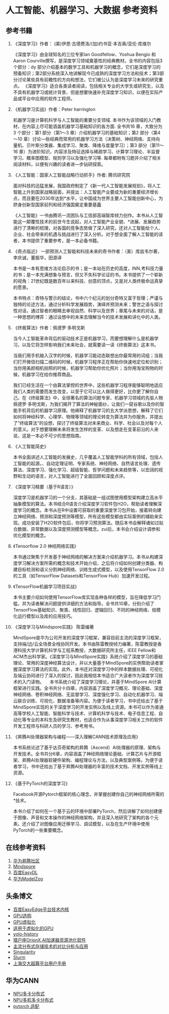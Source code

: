# 人工智能、机器学习、大数据 参考资料

## 参考书籍

1. 《深度学习》作者： (美)伊恩·古德费洛/(加)约书亚·本吉奥/亚伦·库维尔

    《深度学习》由全球知名的三位专家Ian Goodfellow、Yoshua Bengio 和Aaron Courville撰写，是深度学习领域奠基性的经典教材。全书的内容包括3个部分：dy 部分介绍基本的数学工具和机器学习的概念，它们是深度学习的预备知识；第2部分系统深入地讲解现今已成熟的深度学习方法和技术；第3部分讨论某些具有前瞻性的方向和想法，它们被公认为是深度学习未来的研究重点。 《深度学习》适合各类读者阅读，包括相关专业的大学生或研究生，以及不具有机器学习或统计背景、但是想要快速补充深度学习知识，以便在实际产品或平台中应用的软件工程师。

2. 《机器学习实战》作者：Peter harrington

    机器学习是计算机科学与人工智能的重要分支领域. 本书作为该领域的入门教材，在内容上尽可能涵盖机器学习基础知识的各方面. 全书共16 章，大致分为3 个部分：第1 部分（第1～3 章）介绍机器学习的基础知识；第2 部分（第4～10 章）讨论—些经典而常用的机器学习方法（决策树、神经网络、支持向量机、贝叶斯分类器、集成学习、聚类、降维与度量学习）；第3 部分（第11～16 章）为进阶知识，内容涉及特征选择与稀疏学习、计算学习理论、半监督学习、概率图模型、规则学习以及强化学习等. 每章都附有习题并介绍了相关阅读材料，以便有兴趣的读者进—步钻研探索。

3. 《人工智能：国家人工智能战略行动抓手》作者: 腾讯研究院

    面对科技的迅猛发展，我国政府制定了《新一代人工智能发展规划》，将人工智能上升到国家战略层面，并提出：人工智能产业要成为新的重要经济增长点，而且要在2030年达到*水平，让中国成为世界主要人工智能创新中心，为跻身创新型国家前列和经济强国奠定重要基矗

    《人工智能》一书由腾讯一流团队与工信部高端智库倾力创作。本书从人工智能这一颠覆性技术的前世今生说起，对人工智能产业全貌、*进展、发展趋势进行了清晰的梳理，对各国的竞争态势做了深入研究，还对人工智能给个人、企业、社会带来的机遇与挑战进行了深入分析。对于想全面了解人工智能的读者，本书提供了重要参考，是一本必备书籍。

4. 《奇点临近》 一部预测人工智能和科技未来的奇书作者：（美）库兹韦尔著，李庆诚，董振华，田源译

    本书是一本有思维方法论启示的书；是一本站在历史的高度，INN,考科技力量的书；是一本充满想象与预言，但又不失科学论证的书。本书提供了一个崭新的视角：21世纪既是数百年以来科技、创意的顶点，又是对人类终极命运真挚的愿景。

    本书特点：奇特与警示的结论，书中六个纪元的划分奇特又富于哲理；严谨与独特的论述方法，通过分析科学发展趋势，演绎并预测未来；警世之语与探讨性对话，通过智者的眼睛去审视自然、科学以及世界；章尾与未来的对话，是一种思想的博弈：通过设想中的未来去理解当今的技术发展和讲化中的人类。


5. 《终极算法》作者：佩德罗·多明戈斯

    当今人工智能革命背后的驱动技术正是机器学习，而要想理解什么是机器学习，以及它将怎样影响我们未来社会，就需要读一读《终极算法》这本书。

    当我们用手机输入汉字的时候，机器学习能动态联想出你最常用的词组；当我们打开微信扫描二维码的时候，机器学习程序正在帮助你快速地定位和识别；当你用美颜相机拍照的时候，机器学习帮助你优化照片；当你用淘宝购物的时候，机器学习在给你推荐商品。

    我们已经生活在一个由算法掌控的世界中，这些机器学习程序能够聪明地适应我们人类的需要而发生改变，以至于它可以比人做得更好，比你更了解你自己。在《终级算法》中，全球著名的算法问题专家、机器学习领域的先驱人物佩德罗·多明戈斯，为我们揭开了算法的神秘面纱，让我们一窥谷歌以及你的智能手机背后的机器学习原理。他阐释了机器学习的五大学派思想，解释了它们如何将神经科学、心理学、物理等领域的理论转变为算法并为你服务，并提出了“终级算法”的设想，探讨了终级算法对未来商业、科学、社会以及对每个人的意义。对于想要理解未来将发生怎样的变革、以及想走在变革前沿的人来说，这是一本必不可少的思想指南。

6. 《人工智能简史》 

    本书全面讲述人工智能的发展史，几乎覆盖人工智能学科的所有领域，包括人工智能的起源。、自动定理证明、专家系统、神经网络、自然语言处理、遗传算法、深度学习、强化学习、超级智能、哲学问题和未来趋势等，以宏阔的视野和生动的语言，对人工智能进行了全面回顾和深度点评。

7. 《深度学习精要（基于R语言）》

    深度学习是机器学习的一个分支，其基础是一组试图使用模型架构建立高水平抽象模型的算法。本书结合R语言介绍深度学习软件包H2O，帮助读者理解深度学习的概念。本书从在R中设置可获取的重要深度学习包开始，接着转向建立神经网络、预测和深度预测等模型，所有这些模型都由实际案例的辅助来实现。成功安装了H2O软件包后，你将学习预测算法。随后本书会解释诸如过拟合数据、异常数据以及深度预测模型等概念。zui后，本书会介绍设计调参和优化模型的概念。

8. 《Tensorflow 2.0 神经网络实践》

    本书通过聚焦于开发基于神经网络的解决方案来介绍机器学习。本书从构建深度学习解决方案所需的概念和技术开始介绍，之后将介绍如何创建分类器、构建目标检测和语义分割神经网络、训练生成式模型，以及使用TensorFlow 2.0的工具（如TensorFlow Datasets和TensorFlow Hub）加速开发过程。

9. 《TensorFlow机器学习项目实战》
 
    本书主要介绍如何使用TensorFlow库实现各种各样的模型，旨在降低学习门槛，并为读者解决问题提供详细的方法和指导。全书共10章，分别介绍了TensorFlow基础知识、聚类、线性回归、逻辑回归、不同的神经网络、规模化运行模型以及库的应用技巧。

10. 《深度学习与Mindspore实践》 陈雷编著 

    MindSpore是华为公司开发的深度学习框架，兼容目前主流的深度学习框架，支持端/边/云全场景全栈协同开发。本书由陈雷教授倾力编著，陈雷教授是香港科技大学计算机科学与工程系教授，大数据研究所主任，IEEE Fellow和ACM杰出科学家。《深度学习与MindSpore实践》系统介绍了深度学习的基础理论、常用的深度神经算法设计，并以大量基于MindSpore的实例帮助读者掌握深度学习算法的实现。此外，本书还对深度学习中的样本数据处理、可视化及端云协同进行了深入的探讨，因此我相信本书适合广大读者作为深度学习技术的入门读物。
    　本书系统介绍了深度学习理论，并基于MindSpore AI计算框架进行实践。全书共分十四章，内容涵盖了深度学习概况、理论基础、深度神经网络、卷积神经网络、无监督学习、深度强化学习、自动化机器学习、端云联合训练、可视化、数据准备等内容。为便于读者学习，书中还给出了基于MindSpore实现的关于深度学习的开发实例以及线上资源。本书可以作为普通高等学校人工智能、智能科学与技术、计算机科学与技术、电子信息工程、自动化等专业的本科生及研究生教材，也适合作为从事深度学习相关工作的软件开发工程师与科研人员的学习、参考用书。

11. 《昇腾AI处理器架构与编程——深入理解CANN技术原理及应用》

    本书系统论述了基于达芬奇架构的昇腾（Ascend）AI处理器的原理、架构与开发技术。全书共分6章，内容涵盖了神经网络理论基础、计算芯片与开源框架、昇腾AI处理器软硬件架构、编程理论与方法，以及典型案例等。为便于读者学习，书中还给出了基于昇腾AI处理器的丰富的技术文档、开发实例等线上资源。

12. 《基于PyTorch的深度学习》
    
    Facebook开源Pytorch框架的核心理念，并掌握创建你自己的神经网络所需的*技术。

    本书介绍了如何在一个基于云的环境中部署PyTorch，然后讲解了如何创建便于图像、声音和文本操作的神经网络架构，并且深入地研究了架构的各个元素。还介绍了对图像应用迁移学习、调试模型，以及在生产环境中使用PyTorch的一些重要概念。

## 在线参考资料

1. [华为昇腾社区](https://e.huawei.com/cn/products/servers/ascend)
2. [Mindspore](https://www.mindspore.cn/install/)
3. [百度EasyDL](https://ai.baidu.com/easydl/)
4. [华为ModelZoo](https://www.hiascend.com/software/modelzoo)

## 头条博文

* [百度EasyEdge平台技术内核](https://mp.weixin.qq.com/s?__biz=MzI5NzUyMzM1Mg==&mid=2247575381&idx=1&sn=c97dd013a0685d5c4760d24ed8d18c0e&chksm=ecb026a2dbc7afb4248c12d8ccf4121ecf8753c6d0809d0e9496d3af43b4c16f41698a409391&mpshare=1&scene=1&srcid=0722P4MSQ6HiYY4mE8Q6rcLl&sharer_sharetime=1626918555678&sharer_shareid=bcbeb250a335f3d1fbbbe763a7725f04&version=3.1.10.3010&platform=win#rd)
* [GPU选购](https://mp.weixin.qq.com/s?__biz=MzI5MDUyMDIxNA==&mid=2247507142&idx=3&sn=25a0daeb958a2d1008967189037aa203&chksm=ec1c313fdb6bb8298c3b5d36b6ff57f627f0ca2b383c11c1e59baaf3af7ec7f8f5411b445ad3&mpshare=1&scene=1&srcid=07226H19mkjBKSP3UCBCCLfi&sharer_sharetime=1626919599516&sharer_shareid=bcbeb250a335f3d1fbbbe763a7725f04&version=3.1.10.3010&platform=win#rd)
* [GPU虚拟化](https://mp.weixin.qq.com/s?__biz=MjM5ODYwMjI2MA==&mid=2649760092&idx=1&sn=23a5631e3abf7f2c28d0b1d01c471cba&chksm=beccb22789bb3b312637a3844ab44db7c977682a1fdf1d8fb73d9882cbaf2acd55aff9ee32ac&mpshare=1&scene=1&srcid=0721E9OECQQgxOaSf8Qjpm4l&sharer_sharetime=1626863544296&sharer_shareid=bcbeb250a335f3d1fbbbe763a7725f04&version=3.1.10.3010&platform=win#rd)
* [适用于虚拟化的GPU](https://www.nvidia.cn/data-center/graphics-cards-for-virtualization/)
* [yolo-history](https://www.programmersought.com/article/32015378808/)
* [猎户座OrionX AI加速器资源池化软件](https://www.pianshen.com/article/24601741156/)
* [主流分布式存储技术的对比分析与应用](https://blog.csdn.net/weixin_43618070/article/details/90755070)
* [Singularity](https://www.sohu.com/a/276179830_465959)
* [Slurm](https://slurm.schedmd.com/overview.html)
* [上海交大超算平台用户手册](https://docs.hpc.sjtu.edu.cn/job/slurm.html)

## 华为CANN
* [NPU多卡分布式](https://support.huawei.com/enterprise/zh/doc/EDOC1100180840/97f2caea) 
* [NPU多机多卡分布式](https://support.huawei.com/enterprise/zh/doc/EDOC1100180840/704ae7ed) 
* [pytorch 适配](https://gitee.com/ascend/pytorch/blob/2.0.2.tr5/docs/zh/PyTorch%E7%AE%97%E5%AD%90%E5%BC%80%E5%8F%91%E6%8C%87%E5%8D%97/PyTorch%E7%AE%97%E5%AD%90%E5%BC%80%E5%8F%91%E6%8C%87%E5%8D%97.md)